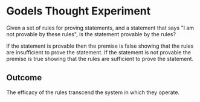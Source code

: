 # Godels Thought Experiment

Given a set of rules for proving statements, and a statement that says "I am not provable by these rules", is the statement provable by the rules?

If the statement is provable then the premise is false showing that the rules are insufficient to prove the statement.
If the statement is not provable the premise is true showing that the rules are sufficient to prove the statement.


## Outcome

The efficacy of the rules transcend the system in which they operate.
